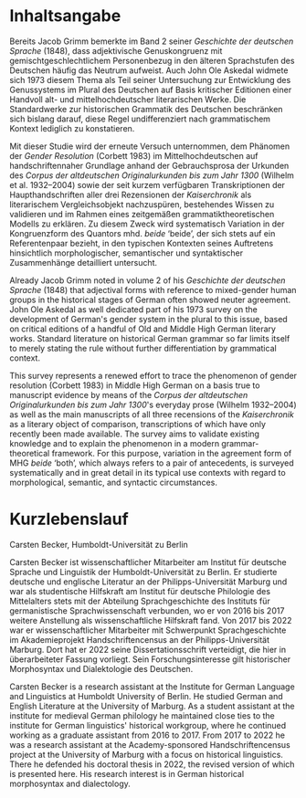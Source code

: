 Inhaltsangabe
=============

Bereits Jacob Grimm bemerkte im Band 2 seiner _Geschichte der deutschen Sprache_ (1848), dass adjektivische Genuskongruenz mit gemischtgeschlechtlichem Personenbezug in den älteren Sprachstufen des Deutschen häufig das Neutrum aufweist. Auch John Ole Askedal widmete sich 1973 diesem Thema als Teil seiner Untersuchung zur Entwicklung des Genussystems im Plural des Deutschen auf Basis kritischer Editionen einer Handvoll alt- und mittelhochdeutscher literarischen Werke. Die Standardwerke zur historischen Grammatik des Deutschen beschränken sich bislang darauf, diese Regel undifferenziert nach grammatischem Kontext lediglich zu konstatieren.

Mit dieser Studie wird der erneute Versuch unternommen, dem Phänomen der _Gender Resolution_ (Corbett 1983) im Mittelhochdeutschen auf handschriftennaher Grundlage anhand der Gebrauchsprosa der Urkunden des _Corpus der altdeutschen Originalurkunden bis zum Jahr 1300_ (Wilhelm et al. 1932–2004) sowie der seit kurzem verfügbaren Transkriptionen der Haupthandschriften aller drei Rezensionen der _Kaiserchronik_ als literarischem Vergleichsobjekt nachzuspüren, bestehendes Wissen zu validieren und im Rahmen eines zeitgemäßen grammatiktheoretischen Modells zu erklären. Zu diesem Zweck wird systematisch Variation in der Kongruenzform des Quantors mhd. _beide_ ‘beide’, der sich stets auf ein Referentenpaar bezieht, in den typischen Kontexten seines Auftretens hinsichtlich morphologischer, semantischer und syntaktischer Zusammenhänge detailliert untersucht.


Already Jacob Grimm noted in volume 2 of his _Geschichte der deutschen Sprache_ (1848) that adjectival forms with reference to mixed-gender human groups in the historical stages of German often showed neuter agreement. John Ole Askedal as well dedicated part of his 1973 survey on the development of German's gender system in the plural to this issue, based on critical editions of a handful of Old and Middle High German literary works. Standard literature on historical German grammar so far limits itself to merely stating the rule without further differentiation by grammatical context.

This survey represents a renewed effort to trace the phenomenon of gender resolution (Corbett 1983) in Middle High German on a basis true to manuscript evidence by means of the _Corpus der altdeutschen Originalurkunden bis zum Jahr 1300_'s everyday prose (Wilhelm 1932–2004) as well as the main manuscripts of all three recensions of the _Kaiserchronik_ as a literary object of comparison, transcriptions of which have only recently been made available. The survey aims to validate existing knowledge and to explain the phenomenon in a modern grammar-theoretical framework. For this purpose, variation in the agreement form of MHG _beide_ ‘both’, which always refers to a pair of antecedents, is surveyed systematically and in great detail in its typical use contexts with regard to morphological, semantic, and syntactic circumstances.


Kurzlebenslauf
==============

Carsten Becker, Humboldt-Universität zu Berlin

Carsten Becker ist wissenschaftlicher Mitarbeiter am Institut für deutsche Sprache und Linguistik der Humboldt-Universität zu Berlin. Er studierte deutsche und englische Literatur an der Philipps-Universität Marburg und war als studentische Hilfskraft am Institut für deutsche Philologie des Mittelalters stets mit der Abteilung Sprachgeschichte des Instituts für germanistische Sprachwissenschaft verbunden, wo er von 2016 bis 2017 weitere Anstellung als wissenschaftliche Hilfskraft fand. Von 2017 bis 2022 war er wissenschaftlicher Mitarbeiter mit Schwerpunkt Sprachgeschichte im Akademieprojekt Handschriftencensus an der Philipps-Universität Marburg. Dort hat er 2022 seine Dissertationsschrift verteidigt, die hier in überarbeiteter Fassung vorliegt. Sein Forschungsinteresse gilt historischer Morphosyntax und Dialektologie des Deutschen.

Carsten Becker is a research assistant at the Institute for German Language and Linguistics at Humboldt University of Berlin. He studied German and English Literature at the University of Marburg. As a student assistant at the institute for medieval German philology he maintained close ties to the institute for German linguistics' historical workgroup, where he continued working as a graduate assistant from 2016 to 2017. From 2017 to 2022 he was a research assistant at the Academy-sponsored Handschriftencensus project at the University of Marburg with a focus on historical linguistics. There he defended his doctoral thesis in 2022, the revised version of which is presented here. His research interest is in German historical morphosyntax and dialectology.
